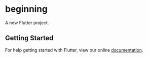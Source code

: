 # beginning

A new Flutter project.

## Getting Started

For help getting started with Flutter, view our online
[documentation](https://flutter.io/).
